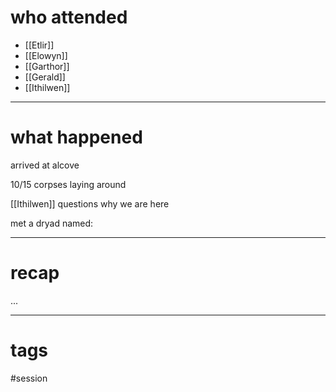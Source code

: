 # who attended

- [[Etlir]]
- [[Elowyn]]
- [[Garthor]]
- [[Gerald]]
- [[Ithilwen]]

---
# what happened

arrived at alcove

10/15 corpses laying around

[[Ithilwen]] questions why we are here

met a dryad named:



---
# recap

...

---
# tags

#session